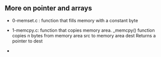 ## More on pointer and arrays

* 0-memset.c : function that fills memory with a constant byte

* 1-memcpy.c: function that copies memory area. _memcpy() function copies n bytes from memory area src to memory area dest
Returns a pointer to dest

* 